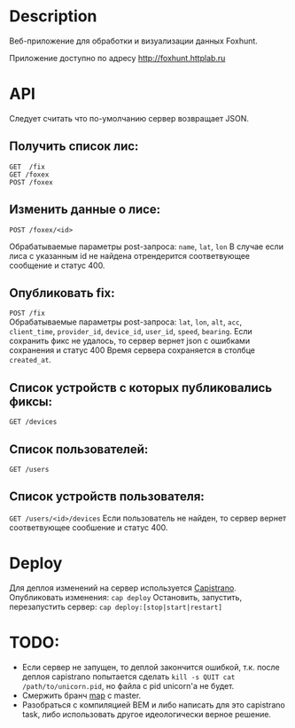 # Description
Веб-приложение для обработки и визуализации данных Foxhunt.

Приложение доступно по адресу http://foxhunt.httplab.ru

# API
Следует считать что по-умолчанию сервер возвращает JSON.

## Получить список лис:

    GET  /fix
    GET /foxex
    POST /foxex

## Изменить данные о лисе:
`POST /foxex/<id>`

Обрабатываемые параметры post-запроса: `name`, `lat`, `lon`
В случае если лиса с указанным id не найдена отрендерится соответвующее сообщение и статус 400. 

## Опубликовать fix:
`POST /fix`   
Обрабатываемые параметры post-запроса: `lat`, `lon`, `alt`, `acc`, `client_time`, `provider_id`, `device_id`, `user_id`, `speed`, `bearing`.
Если сохранить фикс не удалось, то сервер вернет json c  ошибками сохранения и статус 400
Время сервера сохраняется в столбце `created_at`.

## Список устройств c которых публиковались фиксы:
`GET /devices`

## Список пользователей:
`GET /users`

## Список устройств пользователя:
`GET /users/<id>/devices`
Если пользователь не найден, то сервер вернет соответвующее сообшение и статус 400.

# Deploy
Для деплоя изменений на сервер используется [Capistrano](https://github.com/capistrano/capistrano).
Опубликовать изменения: `cap deploy`
Остановить, запустить, перезапустить сервер: `cap deploy:[stop|start|restart]`

# TODO:

* Если сервер не запущен, то деплой закончится ошибкой, т.к. после деплоя capistrano попытается сделать `kill -s QUIT cat /path/to/unicorn.pid`, но файла с pid unicorn'a не будет.
* Смержить бранч [map](https://github.com/httplab/foxhunt-webapp/tree/map) c master.
* Разобраться с компиляцией BEM и либо написать для это capistrano task, либо использовать другое идеологически верное решение.
